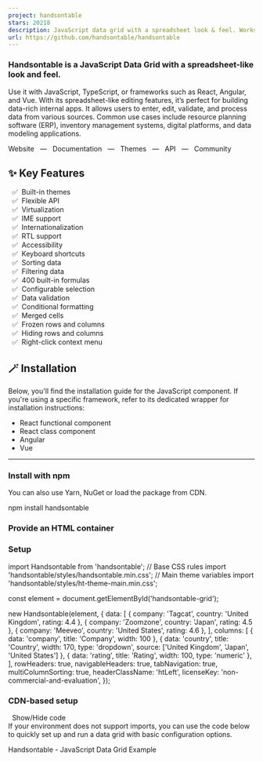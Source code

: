```yaml
---
project: handsontable
stars: 20218
description: JavaScript data grid with a spreadsheet look & feel. Works with React, Angular, and Vue. Supported by the Handsontable team ⚡
url: https://github.com/handsontable/handsontable
---
```


  
  
  
  

### Handsontable is a JavaScript Data Grid with a spreadsheet-like look and feel.

Use it with JavaScript, TypeScript, or frameworks such as React, Angular, and Vue. With its spreadsheet-like editing features, it’s perfect for building data-rich internal apps. It allows users to enter, edit, validate, and process data from various sources. Common use cases include resource planning software (ERP), inventory management systems, digital platforms, and data modeling applications.

Website   —   Documentation   —   Themes   —   API   —   Community

  

  

  

✨ Key Features
--------------

  ✅  Built-in themes  
  ✅  Flexible API  
  ✅  Virtualization  
  ✅  IME support  
  ✅  Internationalization  
  ✅  RTL support  
  ✅  Accessibility  
  ✅  Keyboard shortcuts  
  ✅  Sorting data  
  ✅  Filtering data  
  ✅  400 built-in formulas  
  ✅  Configurable selection  
  ✅  Data validation  
  ✅  Conditional formatting  
  ✅  Merged cells  
  ✅  Frozen rows and columns  
  ✅  Hiding rows and columns  
  ✅  Right-click context menu  

  

🪄 Installation
---------------

Below, you'll find the installation guide for the JavaScript component. If you're using a specific framework, refer to its dedicated wrapper for installation instructions:

-   React functional component
-   React class component
-   Angular
-   Vue

* * *

### Install with npm

You can also use Yarn, NuGet or load the package from CDN.

npm install handsontable

### Provide an HTML container

<!-- Set the container's ID and apply the desired theme -->
<div id\="handsontable-example" class\="ht-theme-main-dark-auto"\></div\>

### Setup

import Handsontable from 'handsontable';
// Base CSS rules
import 'handsontable/styles/handsontable.min.css';
// Main theme variables
import 'handsontable/styles/ht-theme-main.min.css';

const element \= document.getElementById('handsontable-grid');

new Handsontable(element, {
  data: \[
    { company: 'Tagcat', country: 'United Kingdom', rating: 4.4 },
    { company: 'Zoomzone', country: 'Japan', rating: 4.5 },
    { company: 'Meeveo', country: 'United States', rating: 4.6 },
  \],
  columns: \[
    { data: 'company', title: 'Company', width: 100 },
    { data: 'country', title: 'Country', width: 170, type: 'dropdown', source: \['United Kingdom', 'Japan', 'United States'\] },
    { data: 'rating', title: 'Rating', width: 100, type: 'numeric' },
  \],
  rowHeaders: true,
  navigableHeaders: true,
  tabNavigation: true,
  multiColumnSorting: true,
  headerClassName: 'htLeft',
  licenseKey: 'non-commercial-and-evaluation',
});

### CDN-based setup

  Show/Hide code  
If your environment does not support imports, you can use the code below to quickly set up and run a data grid with basic configuration options.  
  

<!DOCTYPE html\>
<html lang\="en"\>
  <head\>
    <meta charset\="UTF-8" />
    <meta name\="viewport" content\="width=device-width, initial-scale=1.0" />
    <title\>Handsontable - JavaScript Data Grid Example</title\>
    <link
      rel\="stylesheet"
      href\="https://cdn.jsdelivr.net/npm/handsontable/styles/handsontable.min.css"
    />
    <link
      rel\="stylesheet"
      href\="https://cdn.jsdelivr.net/npm/handsontable/styles/ht-theme-main.min.css"
    />
  </head\>
  <body\>
    <div id\="handsontable-grid" class\="ht-theme-main"\></div\>
    <script src\="https://cdn.jsdelivr.net/gh/handsontable/handsontable/dist/handsontable.full.min.js"\></script\>
    <script\>
      const element \= document.getElementById("handsontable-grid");

      new Handsontable(element, {
        data: \[
          { company: "Tagcat", country: "United Kingdom", rating: 4.4 },
          { company: "Zoomzone", country: "Japan", rating: 4.5 },
          { company: "Meeveo", country: "United States", rating: 4.6 },
        \],
        columns: \[
          { data: "company", title: "Company", width: 100 },
          { data: "country", title: "Country", width: 170, type: "dropdown", source: \["United Kingdom", "Japan", "United States"\] },
          { data: "rating", title: "Rating", width: 100, type: "numeric" },
        \],
        rowHeaders: true,
        navigableHeaders: true,
        tabNavigation: true,
        multiColumnSorting: true,
        headerClassName: "htLeft",
        licenseKey: "non-commercial-and-evaluation",
      });
    </script\>
  </body\>
</html\>

  

🚀 Resources
------------

-   Website
-   Demo
-   Documentation
-   npm
-   CDN
-   Forum
-   Blog
-   Contact support team
-   Get a quote

  

🤔 Is Handsontable a Data Grid or a Spreadsheet?
------------------------------------------------

Handsontable is a data grid component written in JavaScript, not a spreadsheet. However, it brings in many features typically found in spreadsheet software. We designed it this way because spreadsheet-like patterns are often the most user-friendly when it comes to data entry and management.

### Spreadsheet-like features in Handsontable:

-   Keyboard shortcuts compliant with either Google Sheets or Excel
-   400 spreadsheet formulas via native integration with HyperFormula
-   Keyboard navigation across headers that can be disabled, making only cells navigable
-   TAB navigation across cells that can be disabled
-   Built-in undo-redo functionality
-   Powerful clipboard capabilities for copy-paste operations
-   Ability to scroll the grid within the container (`div`) or window
-   Data binding in the form of an array of objects or arrays of arrays
-   Built-in cell editors like a date picker or dropdown list

At first glance, it might seem that a data table, spreadsheet, and data grid are just different names for the same thing - an interactive table displaying data. In reality, these tools serve different purposes and offer distinct functionalities, designed to meet specific needs. Handsontable sits comfortably in the data grid category while incorporating many of the best aspects of spreadsheet software.

  

🛟 Support
----------

**We're here to help!**

If you're using Handsontable with a free, non-commercial license, you can:

-   Join the conversation on GitHub Discussions to share ideas, suggest features, or discuss changes.
-   Report any bugs you find on our GitHub Issue Board.
-   Connect with other developers and find answers on our Developer Forum.

If you have a commercial license, feel free to contact us directly at support@handsontable.com or use our contact form.

  

📖 Licenses
-----------

Handsontable is available under two licensing options, allowing you to choose the one that best fits your needs. Each license comes with its own terms and conditions, as outlined below:

### ① Free license for non-commercial use, and evaluation purposes

This license is available for non-commercial purposes such as teaching, academic research, or evaluation. It allows you to use Handsontable free of charge under the terms specified in the non-commercial license agreement.  
Learn more here.

### ② Commercial license

For commercial use, a paid license is required. This license includes support and maintenance to ensure you get the most out of Handsontable. The commercial license can be purchased directly from Handsoncode or through an authorized reseller. See the pricing page for details.

  

🔑 License Key
--------------

For projects covered by the free non-commercial license, simply use the phrase `'non-commercial-and-evaluation'` as your license key.

If you're using Handsontable in a project that supports commercial activities, you'll need to purchase a license key at handsontable.com/pricing. You can find more details in our documentation.

  

🙌 Contributing
---------------

Contributions are welcome, but before you make them, please read the Contributing Guide and accept the Contributor License Agreement.

  
  

Created and maintained by the Handsontable Team 👋

* * *

© 2012 - 2024 Handsoncode
